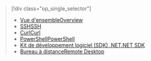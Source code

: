 > [!div class="op_single_selector"]
> * [<span data-ttu-id="90cc9-101">Vue d'ensemble</span><span class="sxs-lookup"><span data-stu-id="90cc9-101">Overview</span></span>](../articles/hdinsight/hdinsight-use-mapreduce.md)
> * [<span data-ttu-id="90cc9-102">SSH</span><span class="sxs-lookup"><span data-stu-id="90cc9-102">SSH</span></span>](../articles/hdinsight/hdinsight-hadoop-use-mapreduce-ssh.md)
> * [<span data-ttu-id="90cc9-103">Curl</span><span class="sxs-lookup"><span data-stu-id="90cc9-103">Curl</span></span>](../articles/hdinsight/hdinsight-hadoop-use-mapreduce-curl.md)
> * [<span data-ttu-id="90cc9-104">PowerShell</span><span class="sxs-lookup"><span data-stu-id="90cc9-104">PowerShell</span></span>](../articles/hdinsight/hdinsight-hadoop-use-mapreduce-powershell.md)
> * [<span data-ttu-id="90cc9-105">Kit de développement logiciel (SDK) .NET</span><span class="sxs-lookup"><span data-stu-id="90cc9-105">.NET SDK</span></span>](../articles/hdinsight/hdinsight-hadoop-use-mapreduce-dotnet-sdk.md)
> * [<span data-ttu-id="90cc9-106">Bureau à distance</span><span class="sxs-lookup"><span data-stu-id="90cc9-106">Remote Desktop</span></span>](../articles/hdinsight/hdinsight-hadoop-use-mapreduce-remote-desktop.md)
> 
> 

